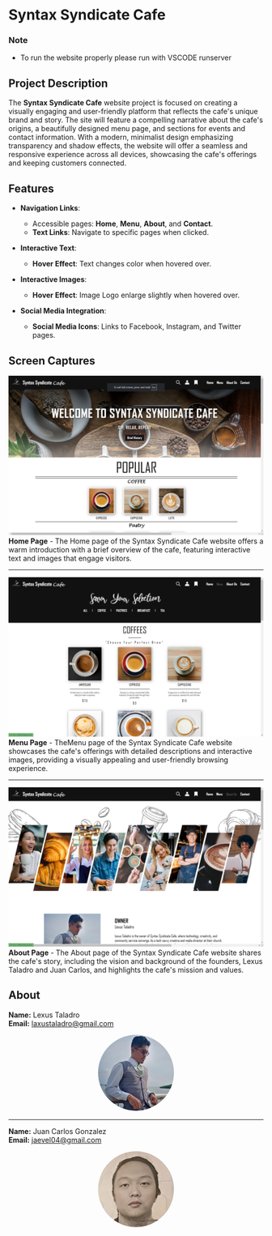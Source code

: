 # Syntax Syndicate Cafe

### Note
 - To run the website properly please run with VSCODE runserver

## Project Description
The **Syntax Syndicate Cafe** website project is focused on creating a visually engaging and user-friendly platform that reflects the cafe's unique brand and story. The site will feature a compelling narrative about the cafe's origins, a beautifully designed menu page, and sections for events and contact information. With a modern, minimalist design emphasizing transparency and shadow effects, the website will offer a seamless and responsive experience across all devices, showcasing the cafe's offerings and keeping customers connected.

## Features
- **Navigation Links**:
  - Accessible pages: **Home**, **Menu**, **About**, and **Contact**.
  - **Text Links**: Navigate to specific pages when clicked.

- **Interactive Text**:
  - **Hover Effect**: Text changes color when hovered over.

- **Interactive Images**:
  - **Hover Effect**: Image Logo enlarge slightly when hovered over.

- **Social Media Integration**:
  - **Social Media Icons**: Links to Facebook, Instagram, and Twitter pages.

## Screen Captures
![Home Img](<Readme IMG/Home Page.png>)
**Home Page** - The Home page of the Syntax Syndicate Cafe website offers a warm introduction with a brief overview of the cafe, featuring interactive text and images that engage visitors.
***

![Menu Img](<Readme IMG/Menu Page.png>)
**Menu Page** - TheMenu page of the Syntax Syndicate Cafe website showcases the cafe's offerings with detailed descriptions and interactive images, providing a visually appealing and user-friendly browsing experience.
***

![About Img](<Readme IMG/About Page.png>)
**About Page** - The About page of the Syntax Syndicate Cafe website shares the cafe's story, including the vision and background of the founders, Lexus Taladro and Juan Carlos, and highlights the cafe's mission and values.

## About
**Name:** Lexus Taladro  
**Email:** laxustaladro@gmail.com
<p align="center">
<img src="img/Lexus.png" width="150" style="border-radius: 50%;">
  
***
**Name:** Juan Carlos Gonzalez  
**Email:** jaevel04@gmail.com
<p align="center">  
<img src="img/Juan Carlos.png" width="150" style="border-radius: 50%;">
